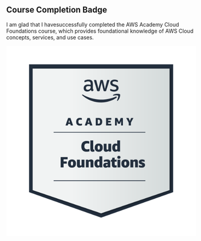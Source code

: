 ## Course Completion Badge

I am glad that I havesuccessfully completed the AWS Academy Cloud Foundations course, which provides foundational knowledge of AWS Cloud concepts, services, and use cases.

![Preview](images/Badge.png)

